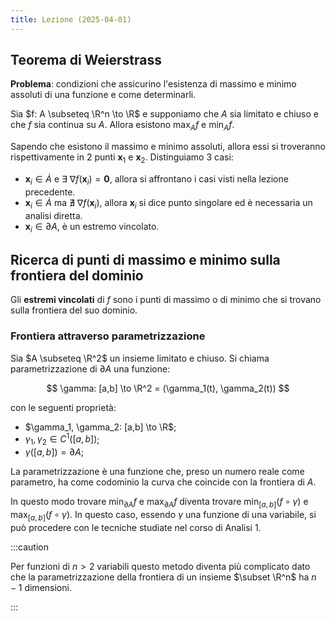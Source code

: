 ```yaml
---
title: Lezione (2025-04-01)
---
```


## Teorema di Weierstrass

**Problema**: condizioni che assicurino l'esistenza di massimo e minimo assoluti
di una funzione e come determinarli.

Sia $f: A \subseteq \R^n \to \R$ e supponiamo che $A$ sia limitato e chiuso e
che $f$ sia continua su $A$. Allora esistono $\max_A f$ e $\min_A f$.

Sapendo che esistono il massimo e minimo assoluti, allora essi si troveranno
rispettivamente in 2 punti $\mathbf{x}_1$ e $\mathbf{x}_2$. Distinguiamo 3 casi:

- $\mathbf{x}_i \in \dot{A}$ e $\exists\ \nabla f(\mathbf{x}_i) = \mathbf{0}$,
  allora si affrontano i casi visti nella lezione precedente.
- $\mathbf{x}_i \in \dot{A}$ ma $\nexists\ \nabla f(\mathbf{x}_i)$, allora
  $\mathbf{x}_i$ si dice punto singolare ed è necessaria un analisi diretta.
- $\mathbf{x}_i \in \partial A$, è un estremo vincolato.

## Ricerca di punti di massimo e minimo sulla frontiera del dominio

Gli **estremi vincolati** di $f$ sono i punti di massimo o di minimo che si
trovano sulla frontiera del suo dominio.

### Frontiera attraverso parametrizzazione

Sia $A \subseteq \R^2$ un insieme limitato e chiuso. Si chiama parametrizzazione
di $\partial A$ una funzione:

$$
\gamma: [a,b] \to \R^2 = (\gamma_1(t), \gamma_2(t))
$$

con le seguenti proprietà:

- $\gamma_1, \gamma_2: [a,b] \to \R$;
- $\gamma_1, \gamma_2 \in C^1([a,b])$;
- $\gamma([a,b]) = \partial A$;

La parametrizzazione è una funzione che, preso un numero reale come parametro,
ha come codominio la curva che coincide con la frontiera di $A$.

In questo modo trovare $\min_{\partial A} f$ e $\max_{\partial A} f$ diventa
trovare $\min_{[a,b]} (f \circ \gamma)$ e $\max_{[a,b]} (f \circ \gamma)$. In
questo caso, essendo $\gamma$ una funzione di una variabile, si può procedere
con le tecniche studiate nel corso di Analisi 1.

:::caution

Per funzioni di $n > 2$ variabili questo metodo diventa più complicato dato che
la parametrizzazione della frontiera di un insieme $\subset \R^n$ ha $n - 1$
dimensioni.

:::
